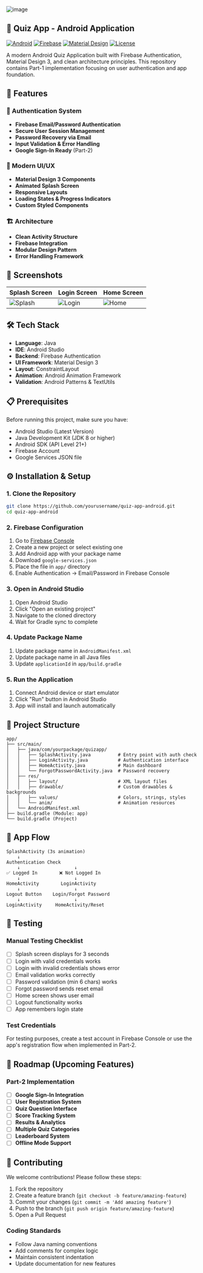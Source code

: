 ![image](https://github.com/user-attachments/assets/877c6066-0fc5-4d42-ac64-bf2f404e4b0c)


## 📱 Quiz App - Android Application

[![Android](https://img.shields.io/badge/Platform-Android-green.svg)](https://developer.android.com)
[![Firebase](https://img.shields.io/badge/Backend-Firebase-orange.svg)](https://firebase.google.com)
[![Material Design](https://img.shields.io/badge/Design-Material%20Design%203-blue.svg)](https://material.io)
[![License](https://img.shields.io/badge/License-MIT-yellow.svg)](LICENSE)

A modern Android Quiz Application built with Firebase Authentication, Material Design 3, and clean architecture principles. This repository contains Part-1 implementation focusing on user authentication and app foundation.

## 🚀 Features

### 🔐 Authentication System
- **Firebase Email/Password Authentication**
- **Secure User Session Management**
- **Password Recovery via Email**
- **Input Validation & Error Handling**
- **Google Sign-In Ready** (Part-2)

### 🎨 Modern UI/UX
- **Material Design 3 Components**
- **Animated Splash Screen**
- **Responsive Layouts**
- **Loading States & Progress Indicators**
- **Custom Styled Components**

### 🏗️ Architecture
- **Clean Activity Structure**
- **Firebase Integration**
- **Modular Design Pattern**
- **Error Handling Framework**

## 📱 Screenshots

| Splash Screen | Login Screen | Home Screen |
|---------------|--------------|-------------|
| ![Splash](screenshots/splash.png) | ![Login](screenshots/login.png) | ![Home](screenshots/home.png) |

## 🛠️ Tech Stack

- **Language**: Java
- **IDE**: Android Studio
- **Backend**: Firebase Authentication
- **UI Framework**: Material Design 3
- **Layout**: ConstraintLayout
- **Animation**: Android Animation Framework
- **Validation**: Android Patterns & TextUtils

## 📋 Prerequisites

Before running this project, make sure you have:

- Android Studio (Latest Version)
- Java Development Kit (JDK 8 or higher)
- Android SDK (API Level 21+)
- Firebase Account
- Google Services JSON file

## ⚙️ Installation & Setup

### 1. Clone the Repository
```bash
git clone https://github.com/yourusername/quiz-app-android.git
cd quiz-app-android
```

### 2. Firebase Configuration
1. Go to [Firebase Console](https://console.firebase.google.com)
2. Create a new project or select existing one
3. Add Android app with your package name
4. Download `google-services.json`
5. Place the file in `app/` directory
6. Enable Authentication → Email/Password in Firebase Console

### 3. Open in Android Studio
1. Open Android Studio
2. Click "Open an existing project"
3. Navigate to the cloned directory
4. Wait for Gradle sync to complete

### 4. Update Package Name
1. Update package name in `AndroidManifest.xml`
2. Update package name in all Java files
3. Update `applicationId` in `app/build.gradle`

### 5. Run the Application
1. Connect Android device or start emulator
2. Click "Run" button in Android Studio
3. App will install and launch automatically

## 📁 Project Structure

```
app/
├── src/main/
│   ├── java/com/yourpackage/quizapp/
│   │   ├── SplashActivity.java          # Entry point with auth check
│   │   ├── LoginActivity.java           # Authentication interface
│   │   ├── HomeActivity.java            # Main dashboard
│   │   └── ForgotPasswordActivity.java  # Password recovery
│   ├── res/
│   │   ├── layout/                      # XML layout files
│   │   ├── drawable/                    # Custom drawables & backgrounds
│   │   ├── values/                      # Colors, strings, styles
│   │   └── anim/                        # Animation resources
│   └── AndroidManifest.xml
├── build.gradle (Module: app)
└── build.gradle (Project)
```

## 🔄 App Flow

```
SplashActivity (3s animation)
    ↓
Authentication Check
    ↓                    ↓
✅ Logged In        ❌ Not Logged In
    ↓                    ↓
HomeActivity        LoginActivity
    ↓                    ↓
Logout Button    Login/Forgot Password
    ↓                    ↓
LoginActivity     HomeActivity/Reset
```

## 🧪 Testing

### Manual Testing Checklist
- [ ] Splash screen displays for 3 seconds
- [ ] Login with valid credentials works
- [ ] Login with invalid credentials shows error
- [ ] Email validation works correctly
- [ ] Password validation (min 6 chars) works
- [ ] Forgot password sends reset email
- [ ] Home screen shows user email
- [ ] Logout functionality works
- [ ] App remembers login state

### Test Credentials
For testing purposes, create a test account in Firebase Console or use the app's registration flow when implemented in Part-2.

## 🔮 Roadmap (Upcoming Features)

### Part-2 Implementation
- [ ] **Google Sign-In Integration**
- [ ] **User Registration System**
- [ ] **Quiz Question Interface**
- [ ] **Score Tracking System**
- [ ] **Results & Analytics**
- [ ] **Multiple Quiz Categories**
- [ ] **Leaderboard System**
- [ ] **Offline Mode Support**

## 🤝 Contributing

We welcome contributions! Please follow these steps:

1. Fork the repository
2. Create a feature branch (`git checkout -b feature/amazing-feature`)
3. Commit your changes (`git commit -m 'Add amazing feature'`)
4. Push to the branch (`git push origin feature/amazing-feature`)
5. Open a Pull Request

### Coding Standards
- Follow Java naming conventions
- Add comments for complex logic
- Maintain consistent indentation
- Update documentation for new features

